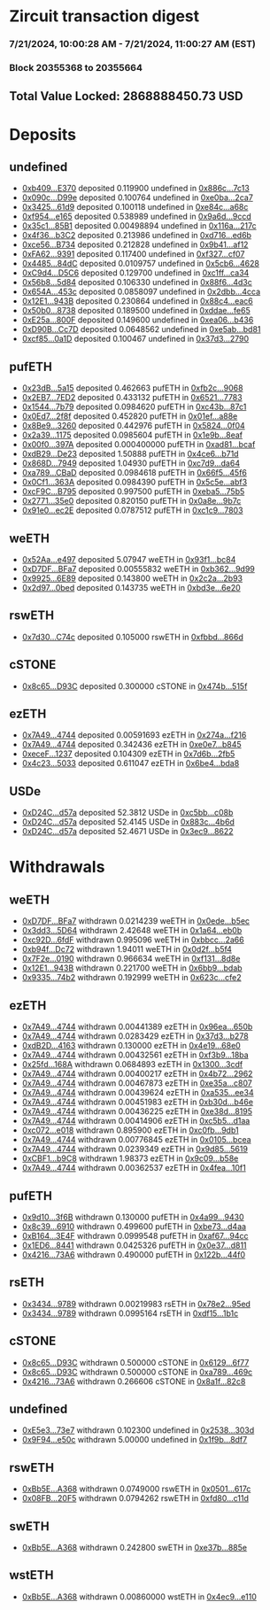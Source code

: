 # Zircuit transaction digest
### 7/21/2024, 10:00:28 AM - 7/21/2024, 11:00:27 AM (EST)
### Block 20355368 to 20355664

## Total Value Locked: 2868888450.73 USD

# Deposits
## undefined
- [0xb409...E370](https://etherscan.io/address/0xb4099D39171Ab3b5c814657eba2eee8F619cE370) deposited 0.119900 undefined in [0x886c...7c13](https://etherscan.io/tx/0xb4099D39171Ab3b5c814657eba2eee8F619cE370)
- [0x090c...D99e](https://etherscan.io/address/0x090c0CC8ABD5d03165BD43B8D1F2F1fd88f2D99e) deposited 0.100764 undefined in [0xe0ba...2ca7](https://etherscan.io/tx/0x090c0CC8ABD5d03165BD43B8D1F2F1fd88f2D99e)
- [0x3425...61d9](https://etherscan.io/address/0x34257256A7a50c1C92FD4694Fd548002D61D61d9) deposited 0.100118 undefined in [0xe84c...a68c](https://etherscan.io/tx/0x34257256A7a50c1C92FD4694Fd548002D61D61d9)
- [0xf954...e165](https://etherscan.io/address/0xf954b13657Da28c16D0A482f9d95992172d0e165) deposited 0.538989 undefined in [0x9a6d...9ccd](https://etherscan.io/tx/0xf954b13657Da28c16D0A482f9d95992172d0e165)
- [0x35c1...85B1](https://etherscan.io/address/0x35c18004d60cb174d9001E1Df34880705F1C85B1) deposited 0.00498894 undefined in [0x116a...217c](https://etherscan.io/tx/0x35c18004d60cb174d9001E1Df34880705F1C85B1)
- [0x4f36...b3C2](https://etherscan.io/address/0x4f369bB0791Ce46980A0191A5aC243D81e99b3C2) deposited 0.213986 undefined in [0xd716...ed6b](https://etherscan.io/tx/0x4f369bB0791Ce46980A0191A5aC243D81e99b3C2)
- [0xce56...B734](https://etherscan.io/address/0xce56fbf61eE1CA1F6a299B3A99878Ac39733B734) deposited 0.212828 undefined in [0x9b41...af12](https://etherscan.io/tx/0xce56fbf61eE1CA1F6a299B3A99878Ac39733B734)
- [0xFA62...9391](https://etherscan.io/address/0xFA62deb34Ad1FdFA3B89A98c1A91C958192C9391) deposited 0.117400 undefined in [0xf327...cf07](https://etherscan.io/tx/0xFA62deb34Ad1FdFA3B89A98c1A91C958192C9391)
- [0x4485...84dC](https://etherscan.io/address/0x448588D0441f132c5ff677fC7Fc459A91c0484dC) deposited 0.0109757 undefined in [0x5cb6...4628](https://etherscan.io/tx/0x448588D0441f132c5ff677fC7Fc459A91c0484dC)
- [0xC9d4...D5C6](https://etherscan.io/address/0xC9d40065c7cA03CeE6ec5fD7497a8C200619D5C6) deposited 0.129700 undefined in [0xc1ff...ca34](https://etherscan.io/tx/0xC9d40065c7cA03CeE6ec5fD7497a8C200619D5C6)
- [0x56b8...5d84](https://etherscan.io/address/0x56b848385b5164533E6439FC972800E3b4C15d84) deposited 0.106330 undefined in [0x88f6...4d3c](https://etherscan.io/tx/0x56b848385b5164533E6439FC972800E3b4C15d84)
- [0x654A...453c](https://etherscan.io/address/0x654ADa79DAd025919ADcEF3e2ED05a1f62f3453c) deposited 0.0858097 undefined in [0x2dbb...4cca](https://etherscan.io/tx/0x654ADa79DAd025919ADcEF3e2ED05a1f62f3453c)
- [0x12E1...943B](https://etherscan.io/address/0x12E1d9046910eeea83412D0cf3E4D2b3D689943B) deposited 0.230864 undefined in [0x88c4...eac6](https://etherscan.io/tx/0x12E1d9046910eeea83412D0cf3E4D2b3D689943B)
- [0x50b0...8738](https://etherscan.io/address/0x50b004b6b75B09d3BF892aE9C795398aF9928738) deposited 0.189500 undefined in [0xddae...fe65](https://etherscan.io/tx/0x50b004b6b75B09d3BF892aE9C795398aF9928738)
- [0xE25a...800F](https://etherscan.io/address/0xE25aDc24Bcba571C848f42AB37d9E635AFA1800F) deposited 0.149600 undefined in [0xea06...b436](https://etherscan.io/tx/0xE25aDc24Bcba571C848f42AB37d9E635AFA1800F)
- [0xD90B...Cc7D](https://etherscan.io/address/0xD90B5FF22D9F5D2Ead79F3b100A29C21c5d3Cc7D) deposited 0.0648562 undefined in [0xe5ab...bd81](https://etherscan.io/tx/0xD90B5FF22D9F5D2Ead79F3b100A29C21c5d3Cc7D)
- [0xcf85...0a1D](https://etherscan.io/address/0xcf85aF6e8B124F1550ae2DcDcA5FE8A430290a1D) deposited 0.100467 undefined in [0x37d3...2790](https://etherscan.io/tx/0xcf85aF6e8B124F1550ae2DcDcA5FE8A430290a1D)
## pufETH
- [0x23dB...5a15](https://etherscan.io/address/0x23dB3567A6128f23923A41C29dB0901d26875a15) deposited 0.462663 pufETH in [0xfb2c...9068](https://etherscan.io/tx/0x23dB3567A6128f23923A41C29dB0901d26875a15)
- [0x2EB7...7ED2](https://etherscan.io/address/0x2EB7d6f1191C79681a38c241786317bce69f7ED2) deposited 0.433132 pufETH in [0x6521...7783](https://etherscan.io/tx/0x2EB7d6f1191C79681a38c241786317bce69f7ED2)
- [0x1544...7b79](https://etherscan.io/address/0x154435f40cFE30F3863f57540a2E820d0bEB7b79) deposited 0.0984620 pufETH in [0xc43b...87c1](https://etherscan.io/tx/0x154435f40cFE30F3863f57540a2E820d0bEB7b79)
- [0x0Ed7...2f8f](https://etherscan.io/address/0x0Ed77CBb2b009724a9616CD541F7110520002f8f) deposited 0.452820 pufETH in [0x01ef...a88e](https://etherscan.io/tx/0x0Ed77CBb2b009724a9616CD541F7110520002f8f)
- [0x8Be9...3260](https://etherscan.io/address/0x8Be9A9965339FA0d215041a3BBD3C0819f303260) deposited 0.442976 pufETH in [0x5824...0f04](https://etherscan.io/tx/0x8Be9A9965339FA0d215041a3BBD3C0819f303260)
- [0x2a39...1175](https://etherscan.io/address/0x2a394607Eaf8087D51403aFF89AD34bD1fE41175) deposited 0.0985604 pufETH in [0x1e9b...8eaf](https://etherscan.io/tx/0x2a394607Eaf8087D51403aFF89AD34bD1fE41175)
- [0x00f0...397A](https://etherscan.io/address/0x00f04107845a71304ACA2a029f175dbB014E397A) deposited 0.000400000 pufETH in [0xad81...bcaf](https://etherscan.io/tx/0x00f04107845a71304ACA2a029f175dbB014E397A)
- [0xdB29...De23](https://etherscan.io/address/0xdB29F285D5C81A87370f03Cb273301F0e3f9De23) deposited 1.50888 pufETH in [0x4ce6...b71d](https://etherscan.io/tx/0xdB29F285D5C81A87370f03Cb273301F0e3f9De23)
- [0x868D...7949](https://etherscan.io/address/0x868DdBEc57C208Fa31d9c7928F38E2e3013f7949) deposited 1.04930 pufETH in [0xc7d9...da64](https://etherscan.io/tx/0x868DdBEc57C208Fa31d9c7928F38E2e3013f7949)
- [0xa789...CBaD](https://etherscan.io/address/0xa7894A0cAdFf0A7dc6F78300b79CE8e0E059CBaD) deposited 0.0984618 pufETH in [0x66f5...45f6](https://etherscan.io/tx/0xa7894A0cAdFf0A7dc6F78300b79CE8e0E059CBaD)
- [0x0Cf1...363A](https://etherscan.io/address/0x0Cf1c46B4f82d3c043491F9084502CE609a5363A) deposited 0.0984390 pufETH in [0x5c5e...abf3](https://etherscan.io/tx/0x0Cf1c46B4f82d3c043491F9084502CE609a5363A)
- [0xcF9C...B795](https://etherscan.io/address/0xcF9CbecbEe74e3dE9aCD68cBcA714daCdfA6B795) deposited 0.997500 pufETH in [0xeba5...75b5](https://etherscan.io/tx/0xcF9CbecbEe74e3dE9aCD68cBcA714daCdfA6B795)
- [0x2771...35e0](https://etherscan.io/address/0x277147266b1822F7d052E652730CF47e380E35e0) deposited 0.820150 pufETH in [0x0a8e...9b7c](https://etherscan.io/tx/0x277147266b1822F7d052E652730CF47e380E35e0)
- [0x91e0...ec2E](https://etherscan.io/address/0x91e0D8cB5F3FF784C1F07abc50bEea33F052ec2E) deposited 0.0787512 pufETH in [0xc1c9...7803](https://etherscan.io/tx/0x91e0D8cB5F3FF784C1F07abc50bEea33F052ec2E)
## weETH
- [0x52Aa...e497](https://etherscan.io/address/0x52Aa899454998Be5b000Ad077a46Bbe360F4e497) deposited 5.07947 weETH in [0x93f1...bc84](https://etherscan.io/tx/0x52Aa899454998Be5b000Ad077a46Bbe360F4e497)
- [0xD7DF...BFa7](https://etherscan.io/address/0xD7DF7E085214743530afF339aFC420c7c720BFa7) deposited 0.00555832 weETH in [0xb362...9d99](https://etherscan.io/tx/0xD7DF7E085214743530afF339aFC420c7c720BFa7)
- [0x9925...6E89](https://etherscan.io/address/0x9925A3f6073dB5b632d0Dd6ed44DaB5910566E89) deposited 0.143800 weETH in [0x2c2a...2b93](https://etherscan.io/tx/0x9925A3f6073dB5b632d0Dd6ed44DaB5910566E89)
- [0x2d97...0bed](https://etherscan.io/address/0x2d97cA8b7C0E0e206c91d352f1b318efca7B0bed) deposited 0.143735 weETH in [0xbd3e...6e20](https://etherscan.io/tx/0x2d97cA8b7C0E0e206c91d352f1b318efca7B0bed)
## rswETH
- [0x7d30...C74c](https://etherscan.io/address/0x7d3069C73c05dC07a5855B6d606518B29B19C74c) deposited 0.105000 rswETH in [0xfbbd...866d](https://etherscan.io/tx/0x7d3069C73c05dC07a5855B6d606518B29B19C74c)
## cSTONE
- [0x8c65...D93C](https://etherscan.io/address/0x8c65e16aB5b7485e37C5b48af49cB3B0eD56D93C) deposited 0.300000 cSTONE in [0x474b...515f](https://etherscan.io/tx/0x8c65e16aB5b7485e37C5b48af49cB3B0eD56D93C)
## ezETH
- [0x7A49...4744](https://etherscan.io/address/0x7A493Be5c2ce014cD049Bf178a1ac0Db1B434744) deposited 0.00591693 ezETH in [0x274a...f216](https://etherscan.io/tx/0x7A493Be5c2ce014cD049Bf178a1ac0Db1B434744)
- [0x7A49...4744](https://etherscan.io/address/0x7A493Be5c2ce014cD049Bf178a1ac0Db1B434744) deposited 0.342436 ezETH in [0xe0e7...b845](https://etherscan.io/tx/0x7A493Be5c2ce014cD049Bf178a1ac0Db1B434744)
- [0xeceF...1237](https://etherscan.io/address/0xeceFA32be07A150973ebd35550e6eb846d101237) deposited 0.104309 ezETH in [0x7d6b...2fb5](https://etherscan.io/tx/0xeceFA32be07A150973ebd35550e6eb846d101237)
- [0x4c23...5033](https://etherscan.io/address/0x4c231D032421731Fa0Bed998311873cbC3D65033) deposited 0.611047 ezETH in [0x6be4...bda8](https://etherscan.io/tx/0x4c231D032421731Fa0Bed998311873cbC3D65033)
## USDe
- [0xD24C...d57a](https://etherscan.io/address/0xD24Cfe2d0fa81369ca6291c28ac5426e16B6d57a) deposited 52.3812 USDe in [0xc5bb...c08b](https://etherscan.io/tx/0xD24Cfe2d0fa81369ca6291c28ac5426e16B6d57a)
- [0xD24C...d57a](https://etherscan.io/address/0xD24Cfe2d0fa81369ca6291c28ac5426e16B6d57a) deposited 52.4145 USDe in [0x883c...4b6d](https://etherscan.io/tx/0xD24Cfe2d0fa81369ca6291c28ac5426e16B6d57a)
- [0xD24C...d57a](https://etherscan.io/address/0xD24Cfe2d0fa81369ca6291c28ac5426e16B6d57a) deposited 52.4671 USDe in [0x3ec9...8622](https://etherscan.io/tx/0xD24Cfe2d0fa81369ca6291c28ac5426e16B6d57a)
# Withdrawals
## weETH
- [0xD7DF...BFa7](https://etherscan.io/address/0xD7DF7E085214743530afF339aFC420c7c720BFa7) withdrawn 0.0214239 weETH in [0x0ede...b5ec](https://etherscan.io/tx/0xD7DF7E085214743530afF339aFC420c7c720BFa7)
- [0x3dd3...5D64](https://etherscan.io/address/0x3dd3F1e1b0dbe842aEF9182bDA711223396F5D64) withdrawn 2.42648 weETH in [0x1a64...eb0b](https://etherscan.io/tx/0x3dd3F1e1b0dbe842aEF9182bDA711223396F5D64)
- [0xc92D...6fdF](https://etherscan.io/address/0xc92D6a0a03a55Abd2079Ae603988Dd8895BE6fdF) withdrawn 0.995096 weETH in [0xbbcc...2a66](https://etherscan.io/tx/0xc92D6a0a03a55Abd2079Ae603988Dd8895BE6fdF)
- [0xb94f...Dc72](https://etherscan.io/address/0xb94faB20C9352CaE0197Db5D91795ba4bf06Dc72) withdrawn 1.94011 weETH in [0x0d2f...b5f4](https://etherscan.io/tx/0xb94faB20C9352CaE0197Db5D91795ba4bf06Dc72)
- [0x7F2e...0190](https://etherscan.io/address/0x7F2eF3F6A886072155Be2f6499dcb53718E60190) withdrawn 0.966634 weETH in [0xf131...8d8e](https://etherscan.io/tx/0x7F2eF3F6A886072155Be2f6499dcb53718E60190)
- [0x12E1...943B](https://etherscan.io/address/0x12E1d9046910eeea83412D0cf3E4D2b3D689943B) withdrawn 0.221700 weETH in [0x6bb9...bdab](https://etherscan.io/tx/0x12E1d9046910eeea83412D0cf3E4D2b3D689943B)
- [0x9335...74b2](https://etherscan.io/address/0x93351047909cff51e5bB1F306C5e3f8e735C74b2) withdrawn 0.192999 weETH in [0x623c...cfe2](https://etherscan.io/tx/0x93351047909cff51e5bB1F306C5e3f8e735C74b2)
## ezETH
- [0x7A49...4744](https://etherscan.io/address/0x7A493Be5c2ce014cD049Bf178a1ac0Db1B434744) withdrawn 0.00441389 ezETH in [0x96ea...650b](https://etherscan.io/tx/0x7A493Be5c2ce014cD049Bf178a1ac0Db1B434744)
- [0x7A49...4744](https://etherscan.io/address/0x7A493Be5c2ce014cD049Bf178a1ac0Db1B434744) withdrawn 0.0283429 ezETH in [0x37d3...b278](https://etherscan.io/tx/0x7A493Be5c2ce014cD049Bf178a1ac0Db1B434744)
- [0xdB2D...4163](https://etherscan.io/address/0xdB2D35b7b7767968781CB8B010D01bD60C234163) withdrawn 0.130000 ezETH in [0x4e19...68e0](https://etherscan.io/tx/0xdB2D35b7b7767968781CB8B010D01bD60C234163)
- [0x7A49...4744](https://etherscan.io/address/0x7A493Be5c2ce014cD049Bf178a1ac0Db1B434744) withdrawn 0.00432561 ezETH in [0xf3b9...18ba](https://etherscan.io/tx/0x7A493Be5c2ce014cD049Bf178a1ac0Db1B434744)
- [0x25fd...168A](https://etherscan.io/address/0x25fdDdC43Ee81B0089F370Bd091D05939f7c168A) withdrawn 0.0684893 ezETH in [0x1300...3cdf](https://etherscan.io/tx/0x25fdDdC43Ee81B0089F370Bd091D05939f7c168A)
- [0x7A49...4744](https://etherscan.io/address/0x7A493Be5c2ce014cD049Bf178a1ac0Db1B434744) withdrawn 0.00400217 ezETH in [0x4b72...2962](https://etherscan.io/tx/0x7A493Be5c2ce014cD049Bf178a1ac0Db1B434744)
- [0x7A49...4744](https://etherscan.io/address/0x7A493Be5c2ce014cD049Bf178a1ac0Db1B434744) withdrawn 0.00467873 ezETH in [0xe35a...c807](https://etherscan.io/tx/0x7A493Be5c2ce014cD049Bf178a1ac0Db1B434744)
- [0x7A49...4744](https://etherscan.io/address/0x7A493Be5c2ce014cD049Bf178a1ac0Db1B434744) withdrawn 0.00439624 ezETH in [0xa535...ee34](https://etherscan.io/tx/0x7A493Be5c2ce014cD049Bf178a1ac0Db1B434744)
- [0x7A49...4744](https://etherscan.io/address/0x7A493Be5c2ce014cD049Bf178a1ac0Db1B434744) withdrawn 0.00451983 ezETH in [0xb30d...b46e](https://etherscan.io/tx/0x7A493Be5c2ce014cD049Bf178a1ac0Db1B434744)
- [0x7A49...4744](https://etherscan.io/address/0x7A493Be5c2ce014cD049Bf178a1ac0Db1B434744) withdrawn 0.00436225 ezETH in [0xe38d...8195](https://etherscan.io/tx/0x7A493Be5c2ce014cD049Bf178a1ac0Db1B434744)
- [0x7A49...4744](https://etherscan.io/address/0x7A493Be5c2ce014cD049Bf178a1ac0Db1B434744) withdrawn 0.00414906 ezETH in [0xc5b5...d1aa](https://etherscan.io/tx/0x7A493Be5c2ce014cD049Bf178a1ac0Db1B434744)
- [0xc072...e018](https://etherscan.io/address/0xc0728faEE042616AadEA2e92815CF92605Bbe018) withdrawn 0.895900 ezETH in [0xc0fb...9db1](https://etherscan.io/tx/0xc0728faEE042616AadEA2e92815CF92605Bbe018)
- [0x7A49...4744](https://etherscan.io/address/0x7A493Be5c2ce014cD049Bf178a1ac0Db1B434744) withdrawn 0.00776845 ezETH in [0x0105...bcea](https://etherscan.io/tx/0x7A493Be5c2ce014cD049Bf178a1ac0Db1B434744)
- [0x7A49...4744](https://etherscan.io/address/0x7A493Be5c2ce014cD049Bf178a1ac0Db1B434744) withdrawn 0.0239349 ezETH in [0x9d85...5619](https://etherscan.io/tx/0x7A493Be5c2ce014cD049Bf178a1ac0Db1B434744)
- [0xCBF1...b9C8](https://etherscan.io/address/0xCBF1356473586E58e9429Fbe77Fa0cB4C1cDb9C8) withdrawn 1.98373 ezETH in [0x9c09...b58e](https://etherscan.io/tx/0xCBF1356473586E58e9429Fbe77Fa0cB4C1cDb9C8)
- [0x7A49...4744](https://etherscan.io/address/0x7A493Be5c2ce014cD049Bf178a1ac0Db1B434744) withdrawn 0.00362537 ezETH in [0x4fea...10f1](https://etherscan.io/tx/0x7A493Be5c2ce014cD049Bf178a1ac0Db1B434744)
## pufETH
- [0x9d10...3f6B](https://etherscan.io/address/0x9d10494631968F21a18f5f35c1C2c030d7133f6B) withdrawn 0.130000 pufETH in [0x4a99...9430](https://etherscan.io/tx/0x9d10494631968F21a18f5f35c1C2c030d7133f6B)
- [0x8c39...6910](https://etherscan.io/address/0x8c39528Af3CFe8626534F49156d1E1826d026910) withdrawn 0.499600 pufETH in [0xbe73...d4aa](https://etherscan.io/tx/0x8c39528Af3CFe8626534F49156d1E1826d026910)
- [0xB164...3E4F](https://etherscan.io/address/0xB164488F184490bad331454e873fb174675F3E4F) withdrawn 0.0999548 pufETH in [0xaf67...94cc](https://etherscan.io/tx/0xB164488F184490bad331454e873fb174675F3E4F)
- [0x1ED6...8441](https://etherscan.io/address/0x1ED60AA239b6C512b64bC4ffc2E9c76306ad8441) withdrawn 0.0425326 pufETH in [0x0e37...d811](https://etherscan.io/tx/0x1ED60AA239b6C512b64bC4ffc2E9c76306ad8441)
- [0x4216...73A6](https://etherscan.io/address/0x4216fF922714dbA9Bf9939832602fa1b7e3873A6) withdrawn 0.490000 pufETH in [0x122b...44f0](https://etherscan.io/tx/0x4216fF922714dbA9Bf9939832602fa1b7e3873A6)
## rsETH
- [0x3434...9789](https://etherscan.io/address/0x34349c5569e7B846c3558961552D2202760A9789) withdrawn 0.00219983 rsETH in [0x78e2...95ed](https://etherscan.io/tx/0x34349c5569e7B846c3558961552D2202760A9789)
- [0x3434...9789](https://etherscan.io/address/0x34349c5569e7B846c3558961552D2202760A9789) withdrawn 0.0995164 rsETH in [0xdf15...1b1c](https://etherscan.io/tx/0x34349c5569e7B846c3558961552D2202760A9789)
## cSTONE
- [0x8c65...D93C](https://etherscan.io/address/0x8c65e16aB5b7485e37C5b48af49cB3B0eD56D93C) withdrawn 0.500000 cSTONE in [0x6129...6f77](https://etherscan.io/tx/0x8c65e16aB5b7485e37C5b48af49cB3B0eD56D93C)
- [0x8c65...D93C](https://etherscan.io/address/0x8c65e16aB5b7485e37C5b48af49cB3B0eD56D93C) withdrawn 0.500000 cSTONE in [0xa789...469c](https://etherscan.io/tx/0x8c65e16aB5b7485e37C5b48af49cB3B0eD56D93C)
- [0x4216...73A6](https://etherscan.io/address/0x4216fF922714dbA9Bf9939832602fa1b7e3873A6) withdrawn 0.266606 cSTONE in [0x8a1f...82c8](https://etherscan.io/tx/0x4216fF922714dbA9Bf9939832602fa1b7e3873A6)
## undefined
- [0xE5e3...73e7](https://etherscan.io/address/0xE5e33B2292207851A74FEb9a1fa80aDbee9673e7) withdrawn 0.102300 undefined in [0x2538...303d](https://etherscan.io/tx/0xE5e33B2292207851A74FEb9a1fa80aDbee9673e7)
- [0x9F94...e50c](https://etherscan.io/address/0x9F94BC68a3e626Bfab41813B6C0D1f801f28e50c) withdrawn 5.00000 undefined in [0x1f9b...8df7](https://etherscan.io/tx/0x9F94BC68a3e626Bfab41813B6C0D1f801f28e50c)
## rswETH
- [0xBb5E...A368](https://etherscan.io/address/0xBb5E233ff7f4EaA6a9e80CC3FD4F4021E3b1A368) withdrawn 0.0749000 rswETH in [0x0501...617c](https://etherscan.io/tx/0xBb5E233ff7f4EaA6a9e80CC3FD4F4021E3b1A368)
- [0x08FB...20F5](https://etherscan.io/address/0x08FBBD722421674603f8062e6B916F65015920F5) withdrawn 0.0794262 rswETH in [0xfd80...c11d](https://etherscan.io/tx/0x08FBBD722421674603f8062e6B916F65015920F5)
## swETH
- [0xBb5E...A368](https://etherscan.io/address/0xBb5E233ff7f4EaA6a9e80CC3FD4F4021E3b1A368) withdrawn 0.242800 swETH in [0xe37b...885e](https://etherscan.io/tx/0xBb5E233ff7f4EaA6a9e80CC3FD4F4021E3b1A368)
## wstETH
- [0xBb5E...A368](https://etherscan.io/address/0xBb5E233ff7f4EaA6a9e80CC3FD4F4021E3b1A368) withdrawn 0.00860000 wstETH in [0x4ec9...e110](https://etherscan.io/tx/0xBb5E233ff7f4EaA6a9e80CC3FD4F4021E3b1A368)
